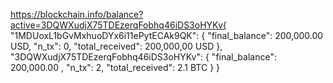 https://blockchain.info/balance?active=3DQWXudjX75TDEzerqFobhq46iDS3oHYKv{
  "1MDUoxL1bGvMxhuoDYx6i11ePytECAk9QK": {
    "final_balance": 200,000.00 USD,
    "n_tx": 0,
    "total_received": 200,000,00 USD
  },
  "3DQWXudjX75TDEzerqFobhq46iDS3oHYKv": {
    "final_balance": 200,000.00 ,
    "n_tx": 2,
    "total_received": 2.1 BTC
  }
}